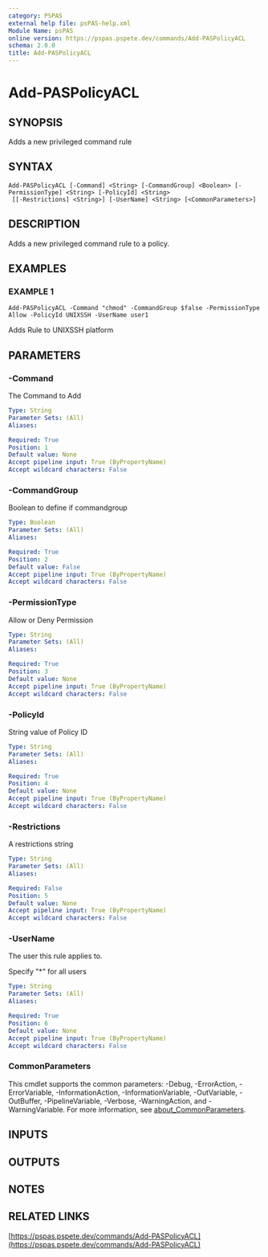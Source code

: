 ```yaml
---
category: PSPAS
external help file: psPAS-help.xml
Module Name: psPAS
online version: https://pspas.pspete.dev/commands/Add-PASPolicyACL
schema: 2.0.0
title: Add-PASPolicyACL
---
```


# Add-PASPolicyACL

## SYNOPSIS
Adds a new privileged command rule

## SYNTAX

```
Add-PASPolicyACL [-Command] <String> [-CommandGroup] <Boolean> [-PermissionType] <String> [-PolicyId] <String>
 [[-Restrictions] <String>] [-UserName] <String> [<CommonParameters>]
```

## DESCRIPTION
Adds a new privileged command rule to a policy.

## EXAMPLES

### EXAMPLE 1
```
Add-PASPolicyACL -Command "chmod" -CommandGroup $false -PermissionType Allow -PolicyId UNIXSSH -UserName user1
```

Adds Rule to UNIXSSH platform

## PARAMETERS

### -Command
The Command to Add

```yaml
Type: String
Parameter Sets: (All)
Aliases:

Required: True
Position: 1
Default value: None
Accept pipeline input: True (ByPropertyName)
Accept wildcard characters: False
```

### -CommandGroup
Boolean to define if commandgroup

```yaml
Type: Boolean
Parameter Sets: (All)
Aliases:

Required: True
Position: 2
Default value: False
Accept pipeline input: True (ByPropertyName)
Accept wildcard characters: False
```

### -PermissionType
Allow or Deny Permission

```yaml
Type: String
Parameter Sets: (All)
Aliases:

Required: True
Position: 3
Default value: None
Accept pipeline input: True (ByPropertyName)
Accept wildcard characters: False
```

### -PolicyId
String value of Policy ID

```yaml
Type: String
Parameter Sets: (All)
Aliases:

Required: True
Position: 4
Default value: None
Accept pipeline input: True (ByPropertyName)
Accept wildcard characters: False
```

### -Restrictions
A restrictions string

```yaml
Type: String
Parameter Sets: (All)
Aliases:

Required: False
Position: 5
Default value: None
Accept pipeline input: True (ByPropertyName)
Accept wildcard characters: False
```

### -UserName
The user this rule applies to.

Specify "*" for all users

```yaml
Type: String
Parameter Sets: (All)
Aliases:

Required: True
Position: 6
Default value: None
Accept pipeline input: True (ByPropertyName)
Accept wildcard characters: False
```

### CommonParameters
This cmdlet supports the common parameters: -Debug, -ErrorAction, -ErrorVariable, -InformationAction, -InformationVariable, -OutVariable, -OutBuffer, -PipelineVariable, -Verbose, -WarningAction, and -WarningVariable. For more information, see [about_CommonParameters](http://go.microsoft.com/fwlink/?LinkID=113216).

## INPUTS

## OUTPUTS

## NOTES

## RELATED LINKS

[https://pspas.pspete.dev/commands/Add-PASPolicyACL](https://pspas.pspete.dev/commands/Add-PASPolicyACL)

